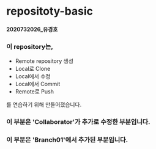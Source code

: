 # repositoty-basic  
#### __2020732026_유경호__
  
### 이 repository는,  
* Remote repository 생성
* Local로 Clone
* Local에서 수정
* Local에서 Commit
* Remote로 Push  

를 연습하기 위해 만들어졌습니다.

### 이 부분은 'Collaborator'가 추가로 수정한 부분입니다.

### 이 부분은 'Branch01'에서 추가된 부분입니다.